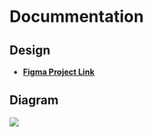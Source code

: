 # Docummentation


## Design
- [**Figma Project Link**](https://www.figma.com/community/file/1154212676229284759)

## Diagram

![](https://raw.githubusercontent.com/joaocarvoli/project-webDevelopment/joao/docs/Untitled%20Diagram.drawio.svg)
